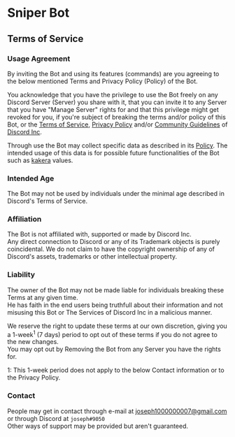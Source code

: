 <!---

Originally from https://github.com/purrbot-site/Docs/blob/master/docs/legal/bot.md

--->

# Sniper Bot

## Terms of Service

### Usage Agreement
By inviting the Bot and using its features (commands) are you agreeing to the below mentioned Terms and Privacy Policy (Policy) of the Bot.

You acknowledge that you have the privilege to use the Bot freely on any Discord Server (Server) you share with it, that you can invite it to any Server that you have "Manage Server" rights for and that this privilege might get revoked for you, if you're subject of breaking the terms and/or policy of this Bot, or the [Terms of Service](https://discord.com/terms), [Privacy Policy](https://discord.com/privacy) and/or [Community Guidelines](https://discord.com/guidelines) of [Discord Inc](https://discord.com/).

Through use the Bot may collect specific data as described in its [Policy](https://kamiak.org/sniperbot/privacy-policy).
The intended usage of this data is for possible future functionalities of the Bot such as [kakera](https://mudae.fandom.com/wiki/Kakera) values.

### Intended Age
The Bot may not be used by individuals under the minimal age described in Discord's Terms of Service.

### Affiliation
The Bot is not affiliated with, supported or made by Discord Inc.\
Any direct connection to Discord or any of its Trademark objects is purely coincidental. We do not claim to have the copyright ownership of any of Discord's assets, trademarks or other intellectual property.

### Liability
The owner of the Bot may not be made liable for individuals breaking these Terms at any given time.\
He has faith in the end users being truthfull about their information and not misusing this Bot or The Services of Discord Inc in a malicious manner.

We reserve the right to update these terms at our own discretion, giving you a 1-week<sup>1</sup> (7 days) period to opt out of these terms if you do not agree to the new changes.\
You may opt out by Removing the Bot from any Server you have the rights for.

1: This 1-week period does not apply to the below Contact information or to the Privacy Policy.

### Contact
People may get in contact through e-mail at [joseph1000000007@gmail.com](mailto:joseph1000000007@gmail.com) or through Discord at `joseph#9050`\
Other ways of support may be provided but aren't guaranteed.
